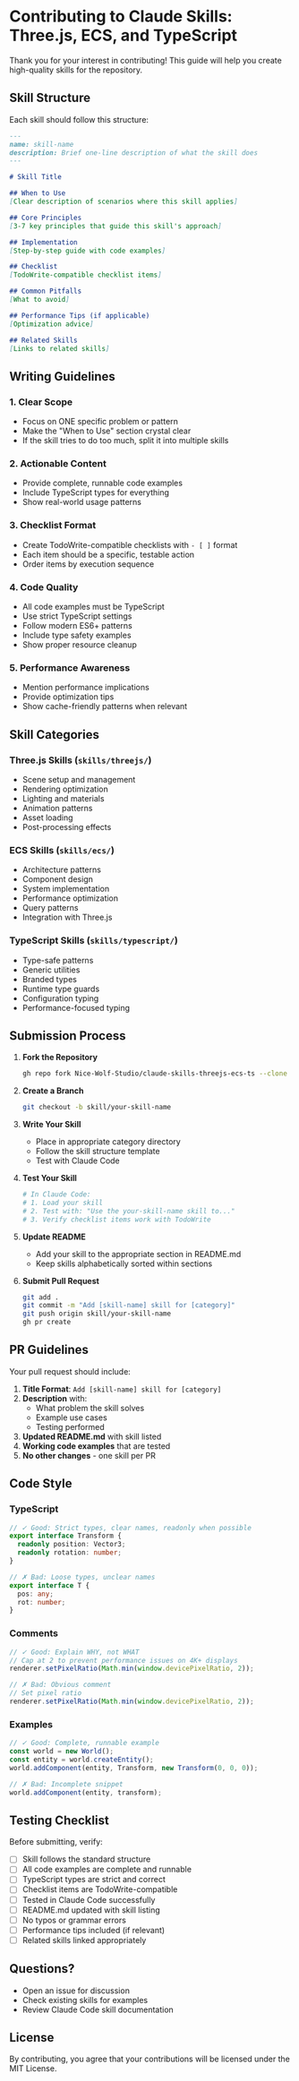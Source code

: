 # Contributing to Claude Skills: Three.js, ECS, and TypeScript

Thank you for your interest in contributing! This guide will help you create high-quality skills for the repository.

## Skill Structure

Each skill should follow this structure:

```markdown
---
name: skill-name
description: Brief one-line description of what the skill does
---

# Skill Title

## When to Use
[Clear description of scenarios where this skill applies]

## Core Principles
[3-7 key principles that guide this skill's approach]

## Implementation
[Step-by-step guide with code examples]

## Checklist
[TodoWrite-compatible checklist items]

## Common Pitfalls
[What to avoid]

## Performance Tips (if applicable)
[Optimization advice]

## Related Skills
[Links to related skills]
```

## Writing Guidelines

### 1. Clear Scope
- Focus on ONE specific problem or pattern
- Make the "When to Use" section crystal clear
- If the skill tries to do too much, split it into multiple skills

### 2. Actionable Content
- Provide complete, runnable code examples
- Include TypeScript types for everything
- Show real-world usage patterns

### 3. Checklist Format
- Create TodoWrite-compatible checklists with `- [ ]` format
- Each item should be a specific, testable action
- Order items by execution sequence

### 4. Code Quality
- All code examples must be TypeScript
- Use strict TypeScript settings
- Follow modern ES6+ patterns
- Include type safety examples
- Show proper resource cleanup

### 5. Performance Awareness
- Mention performance implications
- Provide optimization tips
- Show cache-friendly patterns when relevant

## Skill Categories

### Three.js Skills (`skills/threejs/`)
- Scene setup and management
- Rendering optimization
- Lighting and materials
- Animation patterns
- Asset loading
- Post-processing effects

### ECS Skills (`skills/ecs/`)
- Architecture patterns
- Component design
- System implementation
- Performance optimization
- Query patterns
- Integration with Three.js

### TypeScript Skills (`skills/typescript/`)
- Type-safe patterns
- Generic utilities
- Branded types
- Runtime type guards
- Configuration typing
- Performance-focused typing

## Submission Process

1. **Fork the Repository**
   ```bash
   gh repo fork Nice-Wolf-Studio/claude-skills-threejs-ecs-ts --clone
   ```

2. **Create a Branch**
   ```bash
   git checkout -b skill/your-skill-name
   ```

3. **Write Your Skill**
   - Place in appropriate category directory
   - Follow the skill structure template
   - Test with Claude Code

4. **Test Your Skill**
   ```bash
   # In Claude Code:
   # 1. Load your skill
   # 2. Test with: "Use the your-skill-name skill to..."
   # 3. Verify checklist items work with TodoWrite
   ```

5. **Update README**
   - Add your skill to the appropriate section in README.md
   - Keep skills alphabetically sorted within sections

6. **Submit Pull Request**
   ```bash
   git add .
   git commit -m "Add [skill-name] skill for [category]"
   git push origin skill/your-skill-name
   gh pr create
   ```

## PR Guidelines

Your pull request should include:

1. **Title Format**: `Add [skill-name] skill for [category]`
2. **Description** with:
   - What problem the skill solves
   - Example use cases
   - Testing performed
3. **Updated README.md** with skill listed
4. **Working code examples** that are tested
5. **No other changes** - one skill per PR

## Code Style

### TypeScript
```typescript
// ✓ Good: Strict types, clear names, readonly when possible
export interface Transform {
  readonly position: Vector3;
  readonly rotation: number;
}

// ✗ Bad: Loose types, unclear names
export interface T {
  pos: any;
  rot: number;
}
```

### Comments
```typescript
// ✓ Good: Explain WHY, not WHAT
// Cap at 2 to prevent performance issues on 4K+ displays
renderer.setPixelRatio(Math.min(window.devicePixelRatio, 2));

// ✗ Bad: Obvious comment
// Set pixel ratio
renderer.setPixelRatio(Math.min(window.devicePixelRatio, 2));
```

### Examples
```typescript
// ✓ Good: Complete, runnable example
const world = new World();
const entity = world.createEntity();
world.addComponent(entity, Transform, new Transform(0, 0, 0));

// ✗ Bad: Incomplete snippet
world.addComponent(entity, transform);
```

## Testing Checklist

Before submitting, verify:

- [ ] Skill follows the standard structure
- [ ] All code examples are complete and runnable
- [ ] TypeScript types are strict and correct
- [ ] Checklist items are TodoWrite-compatible
- [ ] Tested in Claude Code successfully
- [ ] README.md updated with skill listing
- [ ] No typos or grammar errors
- [ ] Performance tips included (if relevant)
- [ ] Related skills linked appropriately

## Questions?

- Open an issue for discussion
- Check existing skills for examples
- Review Claude Code skill documentation

## License

By contributing, you agree that your contributions will be licensed under the MIT License.
